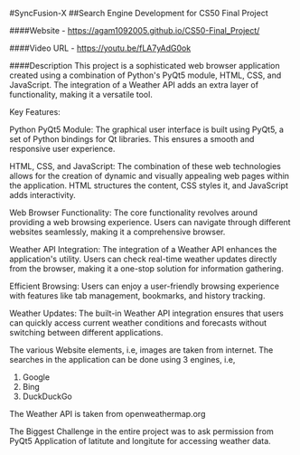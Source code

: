 #SyncFusion-X
##Search Engine Development for CS50 Final Project

####Website - https://agam1092005.github.io/CS50-Final_Project/

####Video URL - https://youtu.be/fLA7yAdG0ok

####Description
This project is a sophisticated web browser application created using a combination of Python's PyQt5 module, HTML, CSS, and JavaScript. The integration of a Weather API adds an extra layer of functionality, making it a versatile tool.

Key Features:

Python PyQt5 Module: The graphical user interface is built using PyQt5, a set of Python bindings for Qt libraries. This ensures a smooth and responsive user experience.

HTML, CSS, and JavaScript: The combination of these web technologies allows for the creation of dynamic and visually appealing web pages within the application. HTML structures the content, CSS styles it, and JavaScript adds interactivity.

Web Browser Functionality: The core functionality revolves around providing a web browsing experience. Users can navigate through different websites seamlessly, making it a comprehensive browser.

Weather API Integration: The integration of a Weather API enhances the application's utility. Users can check real-time weather updates directly from the browser, making it a one-stop solution for information gathering.

Efficient Browsing: Users can enjoy a user-friendly browsing experience with features like tab management, bookmarks, and history tracking.

Weather Updates: The built-in Weather API integration ensures that users can quickly access current weather conditions and forecasts without switching between different applications.

The various Website elements, i.e, images are taken from internet.
The searches in the application can be done using 3 engines, i.e,
1. Google
2. Bing
3. DuckDuckGo

The Weather API is taken from openweathermap.org

The Biggest Challenge in the entire project was to ask permission from PyQt5 Application of latitute and longitute for accessing weather data.
